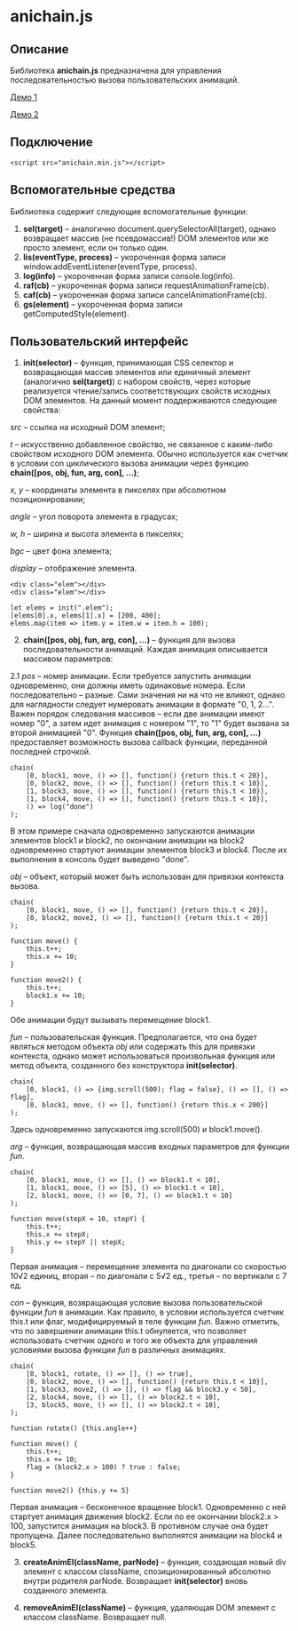 # anichain.js

## Описание

Библиотека **anichain.js** предназначена для управления последовательностью вызова пользовательских анимаций.

[Демо 1](http://msementsov.ru/anichain/demo/)

[Демо 2](http://msementsov.ru/anichain/game/)


## Подключение

```
<script src="anichain.min.js"></script>
```

## Вспомогательные средства

Библиотека содержит следующие вспомогательные функции:

1. **sel(target)** – аналогично document.querySelectorAll(target), 
однако возвращает массив (не псевдомассив!) DOM элементов или же просто элемент, если он только один.
2. **lis(eventType, process)** – укороченная форма записи window.addEventListener(eventType, process).
3. **log(info)** – укороченная форма записи console.log(info).
4. **raf(cb)** – укороченная форма записи requestAnimationFrame(cb).
5. **caf(cb)** – укороченная форма записи cancelAnimationFrame(cb).
6. **gs(element)** – укороченная форма записи getComputedStyle(element).


## Пользовательский интерфейс

1. **init(selector)** – функция, принимающая CSS селектор и возвращающая массив элементов или единичный элемент (аналогично **sel(target)**) с набором свойств, через которые реализуется чтение/запись соответствующих свойств исходных DOM элементов.
На данный момент поддерживаются следующие свойства:

*src* – ссылка на исходный DOM элемент;

*t* – искусственно добавленное свойство, не связанное с каким-либо свойством исходного DOM элемента. Обычно используется как счетчик в условии con циклического вызова анимации через функцию **chain([pos, obj, fun, arg, con], ...)**;

*x, y* – координаты элемента в пикселях при абсолютном позиционировании;

*angle* – угол поворота элемента в градусах;

*w, h* – ширина и высота элемента в пикселях;

*bgc* – цвет фона элемента;

*display* – отображение элемента.

```
<div class="elem"></div>
<div class="elem"></div>
```

```
let elems = init(".elem");
[elems[0].x, elems[1].x] = [200, 400];
elems.map(item => item.y = item.w = item.h = 100);
```

2. **chain([pos, obj, fun, arg, con], ...)** – функция для вызова последовательности анимаций. Каждая анимация описывается массивом параметров:

2.1 *pos* – номер анимации. Если требуется запустить анимации одновременно, они должны иметь одинаковые номера. Если последовательно – разные. Сами значения ни на что не влияют, однако для наглядности следует нумеровать анимации в формате "0, 1, 2...".
Важен порядок следования массивов – если две анимации имеют номер "0", а затем идет анимация с номером "1", то "1" будет вызвана за второй анимацией "0".
Функция **chain([pos, obj, fun, arg, con], ...)** предоставляет возможность вызова callback функции, переданной последней строчкой.

```
chain(
	[0, block1, move, () => [], function() {return this.t < 20}],
	[0, block2, move, () => [], function() {return this.t < 10}],
	[1, block3, move, () => [], function() {return this.t < 10}],
	[1, block4, move, () => [], function() {return this.t < 10}],
	() => log("done")
);
```

В этом примере сначала одновременно запускаются анимации элементов block1 и block2, по окончании анимации на block2 одновременно стартуют анимации элементов block3 и block4. После их выполнения в консоль будет выведено "done".

*obj* – объект, который может быть использован для привязки контекста вызова.

```
chain(
	[0, block1, move, () => [], function() {return this.t < 20}],
	[0, block2, move2, () => [], function() {return this.t < 20}]
);

function move() {
	this.t++;
	this.x += 10;
}

function move2() {
	this.t++;
	block1.x += 10;
}
```

Обе анимации будут вызывать перемещение block1.

*fun* – пользовательская функция. Предполагается, что она будет являться методом объекта *obj* или содержать this для привязки контекста, однако может использоваться произвольная функция или метод объекта, созданного без конструктора **init(selector)**.

```
chain(
	[0, block1, () => {img.scroll(500); flag = false}, () => [], () => flag],
	[0, block1, move, () => [], function() {return this.x < 200}]
);
```

Здесь одновременно запускаются img.scroll(500) и block1.move().

*arg* – функция, возвращающая массив входных параметров для функции *fun*.

```
chain(
	[0, block1, move, () => [], () => block1.t < 10],
	[1, block1, move, () => [5], () => block1.t < 10],
	[2, block1, move, () => [0, 7], () => block1.t < 10]
);

function move(stepX = 10, stepY) {
	this.t++;
	this.x += stepX;
	this.y += stepY || stepX;
}
```

Первая анимация – перемещение элемента по диагонали со скоростью 10√2 единиц, вторая – по диагонали с 5√2 ед., третья – по вертикали с 7 ед.

*con* – функция, возвращающая условие вызова пользовательской функции *fun* в анимации. Как правило, в условии используется счетчик this.t или флаг, модифицируемый в теле функции *fun*. Важно отметить, что по завершении анимации this.t обнуляется, что позволяет использовать счетчик одного и того же объекта для управления условиями вызова функции *fun* в различных анимациях.

```
chain(
	[0, block1, rotate, () => [], () => true],
	[0, block2, move, () => [], function() {return this.t < 10}],
	[1, block3, move2, () => [], () => flag && block3.y < 50],
	[2, block4, move, () => [], () => block2.t < 10],
	[3, block5, move, () => [], () => block2.t < 10],
);

function rotate() {this.angle++}

function move() {
	this.t++;
	this.x += 10;
	flag = (block2.x > 100) ? true : false;
}

function move2() {this.y += 5}
```

Первая анимация – бесконечное вращение block1. Одновременно с ней стартует анимация движения block2. Если по ее окончании block2.x > 100, запустится анимация на block3. В противном случае она будет пропущена. Далее последовательно выполнятся анимации на block4 и block5.

3. **createAnimEl(className, parNode)** – функция, создающая новый div элемент с классом className, спозиционированный абсолютно внутри родителя parNode. Возвращает **init(selector)** вновь созданного элемента.

4. **removeAnimEl(className)** – функция, удаляющая DOM элемент с классом className. Возвращает null.
